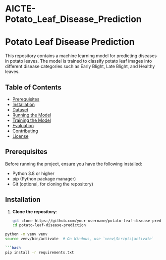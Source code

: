 # AICTE-Potato_Leaf_Disease_Prediction
# Potato Leaf Disease Prediction

This repository contains a machine learning model for predicting diseases in potato leaves. The model is trained to classify potato leaf images into different disease categories such as Early Blight, Late Blight, and Healthy leaves.

## Table of Contents
- [Prerequisites](#prerequisites)
- [Installation](#installation)
- [Dataset](#dataset)
- [Running the Model](#running-the-model)
- [Training the Model](#training-the-model)
- [Evaluation](#evaluation)
- [Contributing](#contributing)
- [License](#license)

## Prerequisites

Before running the project, ensure you have the following installed:

- Python 3.8 or higher
- pip (Python package manager)
- Git (optional, for cloning the repository)

## Installation

1. **Clone the repository**:
   ```bash
   git clone https://github.com/your-username/potato-leaf-disease-prediction.git
   cd potato-leaf-disease-prediction
   
 ```bash   
python -m venv venv
source venv/bin/activate  # On Windows, use `venv\Scripts\activate`

 ```bash  
pip install -r requirements.txt
